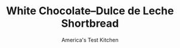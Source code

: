 ---
layout: ../../layouts/MarkdownPostLayout.astro
title: White Chocolate–Dulce de Leche Shortbread
author: America's Test Kitchen
pubDate: 2023-03-15
description: "These simple cookies are packed with subtle flavors."
image_url: https://res.cloudinary.com/hksqkdlah/image/upload/ar_1:1,c_fill,dpr_2.0,f_auto,fl_lossy.progressive.strip_profile,g_faces:auto,q_auto:low,w_344/19084_sfs-whitechocolatedulcedelecheshortbread-12
tags: ["Desserts or Baked Goods","Cookies"]
calories: 6868
protein: 2
carbohydrates: 15
fats: 
fiber: 
ingredients: ["3/4 cup, almonds, ground fine","3/4 cup (5 1/4 ounces), sugar","4 cups (20 ounces), all-purpose flour","24 tablespoons (3 sticks), unsalted butter, cut into 1/2-inch pieces","1 1/2 tablespoons, grated orange zest","2 teaspoons, vanilla extract","2 teaspoons, almond extract","1 , large egg white, lightly beaten","4 ounces, white chocolate, chopped fine","1/2 cup, dulce de leche"]
serves: 48
time: "1½ hours, plus 1 hour cooling"
instructions: ["Adjust oven racks to upper-middle and lower-middle positions and heat oven to 350 degrees. Line 2 baking sheets with parchment paper. Combine almonds and ¼ cup sugar in small bowl; set aside.","Using stand mixer fitted with paddle, mix flour, butter, orange zest, vanilla, almond extract, and remaining ½ cup sugar on low speed until dough forms, about 4 minutes. Divide dough into 3 equal pieces.","Working with 1 piece at a time, roll dough into 12 by 8-inch rectangle on lightly floured counter. Brush dough with one-third of egg white, then sprinkle with one-third of almond mixture. Using fluted pastry wheel, cut dough into sixteen 3 by 2-inch rectangles. Repeat with remaining dough pieces, egg white, and almond mixture.","Space cookies ½ inch apart on prepared sheets, 12 cookies per sheet. Bake until golden around edges, 15 to 20 minutes, switching and rotating sheets halfway through baking. Let cookies cool on sheets for 5 minutes, then transfer to wire rack. Let cookies cool completely before frosting. Repeat with remaining dough and cooled sheets.","Microwave chocolate in bowl at 50 percent power, stirring occasionally, until melted, 1½ to 2 minutes. Using fork, drizzle chocolate over cookies. Microwave dulce de leche until pourable, about 30 seconds. Drizzle over cookies. Let chocolate and dulce de leche set, about 30 minutes, before serving. (Cookies can be stored at room temperature for up to 1 week.)"]
nutrition: ["50 mg Potassium","35 mg Phosphorus","22 mg Calcium","9 mg Magnesium","8 mg Sodium","7 g Fat","2 g Monounsaturated","16 mg Cholesterol","4 g Saturated","18 µg Folic acid","5 µg Folate (food)","6 g Sugars","4 g Water","15 g Carbs","36 µg Folate equivalent (total)","2 g Protein","51 µg Vitamin A","143 kcal Energy","6 g Sugars, added","6868 calories"]
notes: "White chocolate can seize easily; take care not to overheat it. A rasp grater is our favorite tool for zesting oranges (and other citrus). Look for dulce de leche in the international or baking aisle of your grocery store."
---